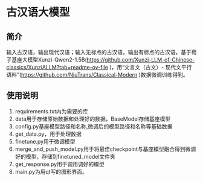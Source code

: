 # 古汉语大模型

## 简介

输入古汉语，输出现代汉语；输入无标点的古汉语，输出有标点的古汉语。基于荀子基座大模型Xunzi-Qwen2-1.5B(https://github.com/Xunzi-LLM-of-Chinese-classics/XunziALLM?tab=readme-ov-file )，用“文言文（古文）- 现代文平行语料”(https://github.com/NiuTrans/Classical-Modern )数据微调训练得到。


## 使用说明

1. requirements.txt内为需要的库
2. data用于存储原始数据和处理好的数据，BaseModel存储基座模型
3. config.py基座模型路径和名称,微调后的模型路径和名称等基础数据
4. get_data.py，用于处理数据
5. finetune.py用于微调模型
6. merge_and_push_model.py用于将最佳checkpoint与基座模型融合得到微调好的模型，存储到finetuned_model文件夹
7. get_response.py用于调用调好的模型
8. main.py为用qt写的图形界面。
